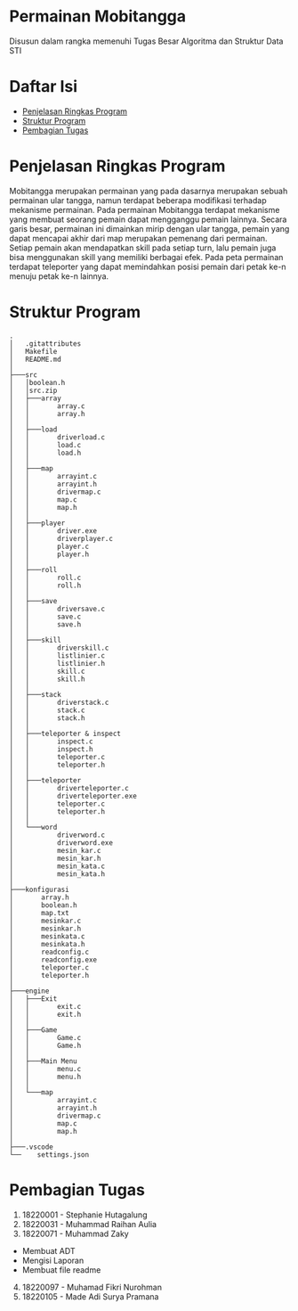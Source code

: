 # Permainan Mobitangga
Disusun dalam rangka memenuhi Tugas Besar Algoritma dan Struktur Data STI
# Daftar Isi
- [Penjelasan Ringkas Program](https://github.com/codfikri/tubesalstrukdat#penjelasan-ringkas-program)
- [Struktur Program](https://github.com/codfikri/tubesalstrukdat#struktur-program)
- [Pembagian Tugas](https://github.com/codfikri/tubesalstrukdat#pembagian-tugas)
# Penjelasan Ringkas Program
Mobitangga merupakan permainan yang pada dasarnya merupakan sebuah permainan ular tangga, namun terdapat beberapa modifikasi terhadap mekanisme permainan. Pada permainan Mobitangga terdapat mekanisme yang membuat seorang pemain dapat mengganggu pemain lainnya. Secara garis besar, permainan ini dimainkan mirip dengan ular tangga, pemain yang dapat mencapai akhir dari map merupakan pemenang dari permainan. Setiap pemain akan mendapatkan skill pada setiap turn, lalu pemain juga bisa menggunakan skill yang memiliki berbagai efek. Pada peta permainan terdapat teleporter yang dapat memindahkan posisi pemain dari petak ke-n menuju petak ke-n lainnya.
# Struktur Program
```
.
│   .gitattributes
│   Makefile 
│   README.md 
│   
├───src 
│   │boolean.h 
│   │src.zip 
│   ├───array 
│   │       array.c 
│   │       array.h 
│   │ 
│   ├───load 
│   │       driverload.c 
│   │       load.c 
│   │       load.h 
│   │        
│   ├───map 
│   │       arrayint.c 
│   │       arrayint.h 
│   │       drivermap.c 
│   │       map.c 
│   │       map.h 
│   │        
│   ├───player 
│   │       driver.exe 
│   │       driverplayer.c 
│   │       player.c 
│   │       player.h 
│   │        
│   ├───roll 
│   │       roll.c 
│   │       roll.h 
│   │        
│   ├───save 
│   │       driversave.c
│   │       save.c 
│   │       save.h 
│   │             
│   ├───skill 
│   │       driverskill.c 
│   │       listlinier.c 
│   │       listlinier.h 
│   │       skill.c 
│   │       skill.h 
│   │        
│   ├───stack 
│   │       driverstack.c 
│   │       stack.c
│   │       stack.h
│   │        
│   ├───teleporter & inspect 
│   │       inspect.c 
│   │       inspect.h 
│   │       teleporter.c 
│   │       teleporter.h 
│   │        
│   ├───teleporter 
│   │       driverteleporter.c 
│   │       driverteleporter.exe
│   │       teleporter.c 
│   │       teleporter.h 
│   │        
│   └───word 
│           driverword.c 
│           driverword.exe 
│           mesin_kar.c 
│           mesin_kar.h 
│           mesin_kata.c 
│           mesin_kata.h 
│            
├───konfigurasi 
│       array.h 
│       boolean.h
│       map.txt 
│       mesinkar.c
│       mesinkar.h 
│       mesinkata.c 
│       mesinkata.h 
│       readconfig.c 
│       readconfig.exe 
│       teleporter.c 
│       teleporter.h 
│
├───engine 
│   ├───Exit
│   │       exit.c
│   │       exit.h 
│   │        
│   ├───Game 
│   │       Game.c
│   │       Game.h 
│   │ 
│   ├───Main Menu 
│   │       menu.c 
│   │       menu.h 
│   │        
│   └───map 
│           arrayint.c 
│           arrayint.h 
│           drivermap.c 
│           map.c 
│           map.h 
│        
├───.vscode 
└──    settings.json
```
# Pembagian Tugas
1. 18220001 - Stephanie Hutagalung
2. 18220031 - Muhammad Raihan Aulia
3. 18220071 - Muhammad Zaky
- Membuat ADT
- Mengisi Laporan
- Membuat file readme
4. 18220097 - Muhamad Fikri Nurohman
5. 18220105 - Made Adi Surya Pramana
